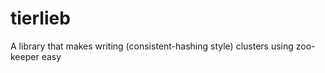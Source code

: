 tierlieb
========

A library that makes writing (consistent-hashing style) clusters using zoo-keeper easy
